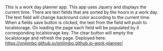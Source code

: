  This is a work day planner app. This app uses Jquery and displays the current time. There are text fields that are sorted by the hours in a work day. The text field will change backround color according to the current time. When a fields save button is clicked, the text from the field will push to localstorage. On loading the page each field will be populated by it corresponding localstorage key. The clear button will empty the localstorage and refresh the page.
Deployed here:   https://onijimbo.github.io/onijimbo.github.io-work-planner/
